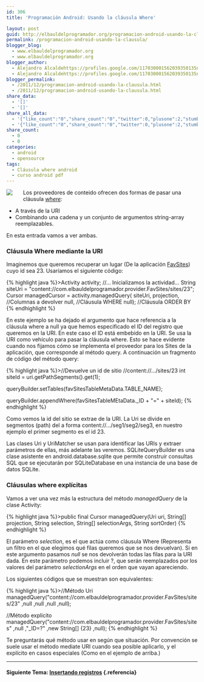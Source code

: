 ```yaml
---
id: 306
title: 'Programación Android: Usando la cláusula Where'

layout: post
guid: http://elbauldelprogramador.org/programacion-android-usando-la-clausula-where/
permalink: /programacion-android-usando-la-clausula/
blogger_blog:
  - www.elbauldelprogramador.org
  - www.elbauldelprogramador.org
blogger_author:
  - Alejandro Alcaldehttps://profiles.google.com/117030001562039350135noreply@blogger.com
  - Alejandro Alcaldehttps://profiles.google.com/117030001562039350135noreply@blogger.com
blogger_permalink:
  - /2011/12/programacion-android-usando-la-clausula.html
  - /2011/12/programacion-android-usando-la-clausula.html
share_data:
  - '[]'
  - '[]'
share_all_data:
  - '{"like_count":"0","share_count":"0","twitter":0,"plusone":2,"stumble":0,"pinit":0,"count":2,"time":1333551772}'
  - '{"like_count":"0","share_count":"0","twitter":0,"plusone":2,"stumble":0,"pinit":0,"count":2,"time":1333551772}'
share_count:
  - 0
  - 0
categories:
  - android
  - opensource
tags:
  - Cláusula where android
  - curso android pdf
---
```

<div class="separator" style="clear: both; text-align: center;">
  <a href="http://elbauldelprogramador.com/content/uploads/2013/07/iconoAndroid.png" imageanchor="1" style="clear:left; float:left;margin-right:1em; margin-bottom:1em"><img border="0" src="http://elbauldelprogramador.com/content/uploads/2013/07/iconoAndroid.png" style="clear:left; float:left;margin-right:1em; margin-bottom:1em" /></a>
</div>

Los proveedores de conteido ofrecen dos formas de pasar una cláusula *[where][1]:*

  * A través de la URI
  * Combinando una cadena y un conjunto de argumentos string-array reemplazables.

En esta entrada vamos a ver ambas.

### Cláusula Where mediante la URI

Imaginemos que queremos recuperar un lugar (De la aplicación [FavSites][2]) cuyo id sea 23. Usaríamos el siguiente código:

  
<!--more-->

{% highlight java %}>Activity activity;
//... Inicializamos la actividad...
String siteUri = "content://com.elbauldelprogramador.provider.FavSites/sites/23";
Cursor managedCursor = activity.managedQuery( siteUri,
                                projection, //Columnas a devolver
                                null,       //Cláusula WHERE
                                null);      //Cláusula ORDER BY
{% endhighlight %}

En este ejemplo se ha dejado el argumento que hace referencia a la cláusula where a null ya que hemos especificado el ID del registro que queremos en la URI. En este caso el ID está embebido en la URI. Se usa la URI como vehículo para pasar la cláusula where. Esto se hace evidente cuando nos fijamos cómo se implementa el proveedor para los Sites de la aplicación, que corresponde al método query. A continuación un fragmento de código del método query:

{% highlight java %}>//Devuelve un id de sitio
//content://.../sites/23
int siteId = uri.getPathSegments().get(1);

queryBuilder.setTables(favSitesTableMetaData.TABLE_NAME);

queryBuilder.appendWhere(favSitesTableMEtaData._ID + "=" + siteId);
{% endhighlight %}

Como vemos la id del sitio se extrae de la URI. La Uri se divide en segmentos (path) del a forma content://&#8230;/seg1/seg2/seg3, en nuestro ejemplo el primer segmento es el id 23.

<p class="alert">
  Las clases Uri y UriMatcher se usan para identificar las URIs y extraer parámetros de ellas, más adelante las veremos. SQLiteQueryBuilder es una clase asistente en android.database.sqlite que permite construir consultas SQL que se ejecutarán por SQLiteDatabase en una instancia de una base de datos SQLite.
</p>

### Cláusulas where explícitas

Vamos a ver una vez más la estructura del método *managedQuery* de la clase Activity:

{% highlight java %}>public final Cursor managedQuery(Uri uri,
   String[] projection,
   String selection,
   String[] selectionArgs,
   String sortOrder)
{% endhighlight %}

El parámetro *selection*, es el que actúa como cláusula Where (Representa un filtro en el que elegimos qué filas queremos que se nos devuelvan). Si en este argumento pasamos *null* se nos devolverán todas las filas para la URI dada. En este parámetro podemos incluir ?, que serán reemplazados por los valores del parámetro *selectionArgs* en el orden que vayan apareciendo.

Los siguientes códigos que se muestran son equivalentes:

{% highlight java %}>//Método Uri
managedQuery("content://com.elbauldelprogramador.provider.FavSites/sites/23"
   ,null
   ,null
   ,null
   ,null);

//Método explícito
managedQuery("content://com.elbauldelprogramador.provider.FavSites/sites"
   ,null
   ,"_ID=?"
   ,new String[] {23}
   ,null);
{% endhighlight %}

Te preguntarás qué método usar en según que situación. Por convención se suele usar el método mediate URI cuando sea posible aplicarlo, y el explícito en casos especiales (Como en el ejemplo de arriba.)

* * *

#### Siguiente Tema: [Insertando registros][3] {.referencia}





 [1]: /2011/01/consulta-de-datos-clausula-where.html
 [2]: /2011/10/prueba-la-aplicacion-favsites-en-tu.html
 [3]: /programacion-android-insertando/